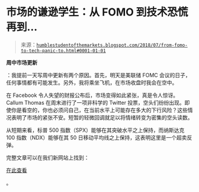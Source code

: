 <!--yml

分类：未分类

日期：2024-05-18 02:39:09

-->

# 市场的谦逊学生：从 FOMO 到技术恐慌再到…

> 来源：[`humblestudentofthemarkets.blogspot.com/2018/07/from-fomo-to-tech-panic-to.html#0001-01-01`](https://humblestudentofthemarkets.blogspot.com/2018/07/from-fomo-to-tech-panic-to.html#0001-01-01)

**周中市场更新**

：我提前一天写周中更新有两个原因。首先，明天是美联储 FOMC 会议的日子，任何事情都有可能发生。另外，我将乘坐飞机，在市场收盘时我会在空中。

在 Facebook 令人失望的财报公布后，市场变得如此紧张，真是令人惊讶。Callum Thomas 在周末进行了一项非科学的 Twitter 投票，空头们纷纷出现。即使你是看空的，你也必须问自己，在当前水平上可能存在多大的下行风险？这些情况表明了市场的紧张不安。短暂的轻微回调就足以将情绪转变为密集的空头读数。

从短期来看，标普 500 指数（SPX）能够在其突破水平之上保持，而纳斯达克 100 指数（NDX）能够在其 50 日移动平均线之上保持，这表明这里是一个超卖反弹。

完整文章可以在我们新网站上找到：

[在此查看](https://humblestudentofthemarkets.com/2018/07/31/from-fomo-to-tech-panic-to/)

。
